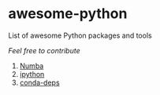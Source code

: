 # awesome-python
List of awesome Python packages and tools

*Feel free to contribute*

1. [Numba](https://numba.pydata.org/)
2. [ipython]()
3. [conda-deps]()
